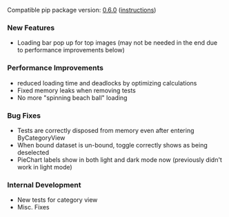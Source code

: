 <!--- https://github.com/mgroth0/deephys/releases -->

[//]: # (VERSION:1.22.7)


Compatible pip package
version: [0.6.0](https://pypi.org/project/deephys/0.6.0/) ([instructions](https://colab.research.google.com/drive/1aR5lnpVMxda7wUj1RZ6YODX5N2FA8YRn))

[//]: # (### PIP Python Package Updated to 0.6.0)
### New Features
- Loading bar pop up for top images (may not be needed in the end due to performance improvements below)

### Performance Improvements
- reduced loading time and deadlocks by optimizing calculations
- Fixed memory leaks when removing tests
- No more "spinning beach ball" loading

[//]: # (### Cosmetic Changes)

### Bug Fixes
- Tests are correctly disposed from memory even after entering ByCategoryView
- When bound dataset is un-bound, toggle correctly shows as being deselected
- PieChart labels show in both light and dark mode now (previously didn't work in light mode)

### Internal Development
- New tests for category view
- Misc. Fixes


[//]: # (### New Tests)
[//]: # (### Notes)
[//]: # (### Todo)

